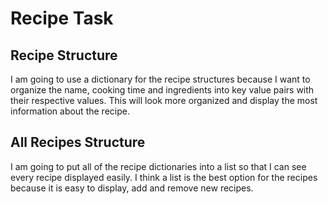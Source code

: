 # Recipe Task
## Recipe Structure
I am going to use a dictionary for the recipe structures because I want to organize the name, cooking time and ingredients into key value pairs with their respective values. This will look more organized and display the most information about the recipe.

## All Recipes Structure
I am going to put all of the recipe dictionaries into a list so that I can see every recipe displayed easily. I think a list is the best option for the recipes because it is easy to display, add and remove new recipes.
